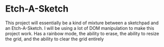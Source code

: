 # Etch-A-Sketch
This project will essentially be a kind of mixture between a sketchpad and an Etch-A-Sketch. I will be using a lot of DOM manipulation to make this project work. Has a rainbow mode, the ability to erase, the ability to resize the grid, and the ability to clear the grid entirely
